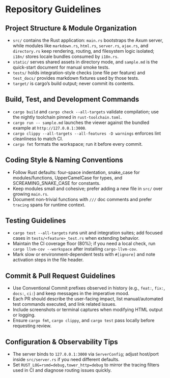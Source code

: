 # Repository Guidelines

## Project Structure & Module Organization
- `src/` contains the Rust application: `main.rs` bootstraps the Axum server, while modules like `markdown.rs`, `html.rs`, `server.rs`, `ajax.rs`, and `directory.rs` keep rendering, routing, and filesystem logic isolated; `i18n/` stores locale bundles consumed by `i18n.rs`.
- `static/` serves shared assets in directory mode, and `sample.md` is the quick-start document for manual smoke tests.
- `tests/` holds integration-style checks (one file per feature) and `test_docs/` provides markdown fixtures used by those tests.
- `target/` is cargo’s build output; never commit its contents.

## Build, Test, and Development Commands
- `cargo build` and `cargo check --all-targets` validate compilation; use the nightly toolchain pinned in `rust-toolchain.toml`.
- `cargo run -- sample.md` launches the viewer against the bundled example at `http://127.0.0.1:3000`.
- `cargo clippy --all-targets --all-features -D warnings` enforces lint cleanliness to match CI.
- `cargo fmt` formats the workspace; run it before every commit.

## Coding Style & Naming Conventions
- Follow Rust defaults: four-space indentation, snake_case for modules/functions, UpperCamelCase for types, and SCREAMING_SNAKE_CASE for constants.
- Keep modules small and cohesive; prefer adding a new file in `src/` over growing `main.rs`.
- Document non-trivial functions with `///` doc comments and prefer `tracing` spans for runtime context.

## Testing Guidelines
- `cargo test --all-targets` runs unit and integration suites; add focused cases in `tests/<feature>_test.rs` when extending behavior.
- Maintain the CI coverage floor (80%); if you need a local check, run `cargo llvm-cov --workspace` after installing `cargo-llvm-cov`.
- Mark slow or environment-dependent tests with `#[ignore]` and note activation steps in the file header.

## Commit & Pull Request Guidelines
- Use Conventional Commit prefixes observed in history (e.g., `feat:`, `fix:`, `docs:`, `ci:`) and keep messages in the imperative mood.
- Each PR should describe the user-facing impact, list manual/automated test commands executed, and link related issues.
- Include screenshots or terminal captures when modifying HTML output or logging.
- Ensure `cargo fmt`, `cargo clippy`, and `cargo test` pass locally before requesting review.

## Configuration & Observability Tips
- The server binds to `127.0.0.1:3000` via `ServerConfig`; adjust host/port inside `src/server.rs` if you need different defaults.
- Set `RUST_LOG=rsmd=debug,tower_http=debug` to mirror the tracing filters used in CI and diagnose routing issues quickly.
